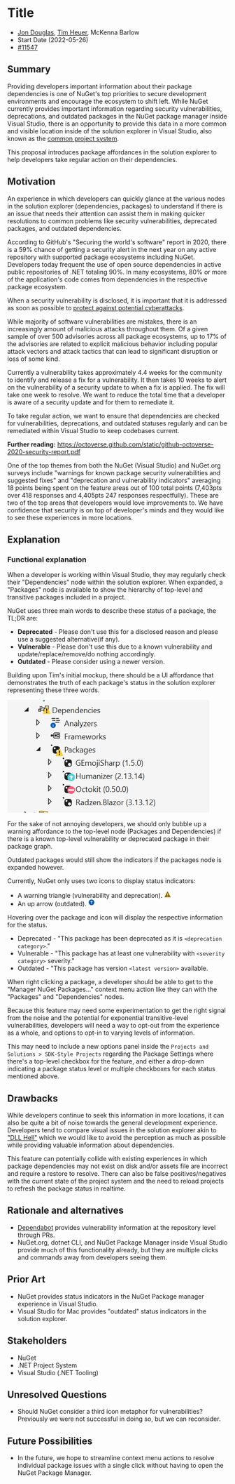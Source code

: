 # Title

- [Jon Douglas](https://github.com/JonDouglas), [Tim Heuer](https://github.com/timheuer), McKenna Barlow
- Start Date (2022-05-26)
- [#11547](https://github.com/NuGet/Home/issues/11547)

## Summary

<!-- One-paragraph description of the proposal. -->
Providing developers important information about their package dependencies is one of NuGet's top priorities to secure development environments and encourage the ecosystem to shift left. While NuGet currently provides important information regarding security vulnerabilities, deprecations, and outdated packages in the NuGet package manager inside Visual Studio, there is an opportunity to provide this data in a more common and visible location inside of the solution explorer in Visual Studio, also known as the [common project system](https://github.com/dotnet/project-system).

This proposal introduces package affordances in the solution explorer to help developers take regular action on their dependencies.

## Motivation

<!-- Why are we doing this? What pain points does this solve? What is the expected outcome? -->
An experience in which developers can quickly glance at the various nodes in the solution explorer (dependencies, packages) to understand if there is an issue that needs their attention can assist them in making quicker resolutions to common problems like security vulnerabilities, deprecated packages, and outdated dependencies.

According to GitHub's "Securing the world's software" report in 2020, there is a 59% chance of getting a security alert in the next year on any active repository with supported package ecosystems including NuGet. Developers today frequent the use of open source dependencies in active public repositories of .NET totaling 90%. In many ecosystems, 80% or more of the application's code comes from dependencies in the respective package ecosystem.

When a security vulnerability is disclosed, it is important that it is addressed as soon as possible to [protect against potential cyberattacks](https://www.whitehouse.gov/briefing-room/statements-releases/2022/03/21/fact-sheet-act-now-to-protect-against-potential-cyberattacks/).

While majority of software vulnerabilities are mistakes, there is an increasingly amount of malicious attacks throughout them. Of a given sample of over 500 advisories across all package ecosystems, up to 17% of the advisories are related to explicit malicious behavior including popular attack vectors and attack tactics that can lead to significant disruption or loss of some kind.

Currently a vulnerability takes approximately 4.4 weeks for the community to identify and release a fix for a vulnerability. It then takes 10 weeks to alert on the vulnerability of a security update to when a fix is applied. The fix will take one week to resolve. We want to reduce the total time that a developer is aware of a security update and for them to remediate it.

To take regular action, we want to ensure that dependencies are checked for vulnerabilities, deprecations, and outdated statuses regularly and can be remediated within Visual Studio to keep codebases current.

**Further reading:** https://octoverse.github.com/static/github-octoverse-2020-security-report.pdf

One of the top themes from both the NuGet (Visual Studio) and NuGet.org surveys include "warnings for known package security vulnerabilities and suggested fixes" and "deprecation and vulnerability indicators" averaging 18 points being spent on the feature areas out of 100 total points (7,403pts over 418 responses and 4,405pts 247 responses respectfully). These are two of the top areas that developers would love improvements to. We have confidence that security is on top of developer's minds and they would like to see these experiences in more locations.

## Explanation

### Functional explanation

<!-- Explain the proposal as if it were already implemented and you're teaching it to another person. -->
<!-- Introduce new concepts, functional designs with real life examples, and low-fidelity mockups or  pseudocode to show how this proposal would look. -->

When a developer is working within Visual Studio, they may regularly check their "Dependencies" node within the solution explorer. When expanded, a "Packages" node is available to show the hierarchy of top-level and transitive packages included in a project.

NuGet uses three main words to describe these status of a package, the TL;DR are:

- **Deprecated** - Please don't use this for a disclosed reason and please use a suggested alternative(if any).
- **Vulnerable** - Please don't use this due to a known vulnerability and update/replace/remove/do nothing accordingly.
- **Outdated** - Please consider using a newer version.

Building upon Tim's initial mockup, there should be a UI affordance that demonstrates the truth of each package's status in the solution explorer representing these three words.

![](../../meta/resources/PackageStatusIndicators/package-status-indicators.png)

For the sake of not annoying developers, we should only bubble up a warning affordance to the top-level node (Packages and Dependencies) if there is a known top-level vulnerability or deprecated package in their package graph.

Outdated packages would still show the indicators if the packages node is expanded however.

Currently, NuGet only uses two icons to display status indicators:

- A warning triangle (vulnerability and deprecation).
![](../../meta/resources/PackageStatusIndicators/StatusWarning.png)
- An up arrow (outdated).
![](../../meta/resources/PackageStatusIndicators/StatusUpdateAvailable.png)

Hovering over the package and icon will display the respective information for the status.

- Deprecated - "This package has been deprecated as it is `<deprecation category>`."
- Vulnerable - "This package has at least one vulnerability with `<severity category>` severity."
- Outdated - "This package has version `<latest version>` available.

When right clicking a package, a developer should be able to get to the "Manager NuGet Packages..." context menu action like they can with the "Packages" and "Dependencies" nodes.

Because this feature may need some experimentation to get the right signal from the noise and the potential for exponential transitive-level vulnerabilities, developers will need a way to opt-out from the experience as a whole, and options to opt-in to varying levels of information.

This may need to include a new options panel inside the `Projects and Solutions > SDK-Style Projects` regarding the Package Settings where there's a top-level checkbox for the feature, and either a drop-down indicating a package status level or multiple checkboxes for each status mentioned above.

<!-- ### Technical explanation -->

<!-- Explain the proposal in sufficient detail with implementation details, interaction models, and clarification of corner cases. -->

## Drawbacks

<!-- Why should we not do this? -->
While developers continue to seek this information in more locations, it can also be quite a bit of noise towards the general development experience. Developers tend to compare visual issues in the solution explorer akin to ["DLL Hell"](https://en.wikipedia.org/wiki/DLL_Hell) which we would like to avoid the perception as much as possible while providing valuable information about dependencies.

This feature can potentially collide with existing experiences in which package dependencies may not exist on disk and/or assets file are incorrect and require a restore to resolve. There can also be false positives/negatives with the current state of the project system and the need to reload projects to refresh the package status in realtime.

## Rationale and alternatives

<!-- Why is this the best design compared to other designs? -->
<!-- What other designs have been considered and why weren't they chosen? -->
<!-- What is the impact of not doing this? -->

- [Dependabot](https://github.com/dependabot) provides vulnerability information at the repository level through PRs.
- NuGet.org, dotnet CLI, and NuGet Package Manager inside Visual Studio provide much of this functionality already, but they are multiple clicks and commands away from developers seeing them.

## Prior Art

<!-- What prior art, both good and bad are related to this proposal? -->
<!-- Do other features exist in other ecosystems and what experience have their community had? -->
<!-- What lessons from other communities can we learn from? -->
<!-- Are there any resources that are relevant to this proposal? -->
- NuGet provides status indicators in the NuGet Package manager experience in Visual Studio.
- Visual Studio for Mac provides "outdated" status indicators in the solution explorer.

## Stakeholders

- NuGet
- .NET Project System
- Visual Studio (.NET Tooling)

## Unresolved Questions

<!-- What parts of the proposal do you expect to resolve before this gets accepted? -->
<!-- What parts of the proposal need to be resolved before the proposal is stabilized? -->
<!-- What related issues would you consider out of scope for this proposal but can be addressed in the future? -->
- Should NuGet consider a third icon metaphor for vulnerabilities? Previously we were not successful in doing so, but we can reconsider.

## Future Possibilities

<!-- What future possibilities can you think of that this proposal would help with? -->
- In the future, we hope to streamline context menu actions to resolve individual package issues with a single click without having to open the NuGet Package Manager.

